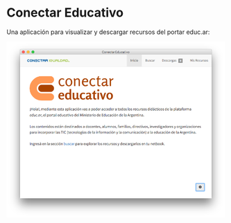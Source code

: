 # Conectar Educativo

Una aplicación para visualizar y descargar recursos del portar educ.ar:

![](preview/preview.png)
